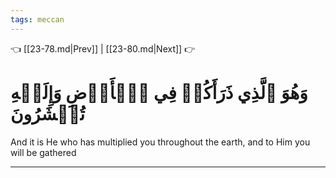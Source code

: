 ```yaml
---
tags: meccan
---
```


👈 [[23-78.md|Prev]] | [[23-80.md|Next]] 👉

# وَهُوَ ٱلَّذِي ذَرَأَكُمۡ فِي ٱلۡأَرۡضِ وَإِلَيۡهِ تُحۡشَرُونَ

And it is He who has multiplied you throughout the earth, and to Him you will be gathered

---


